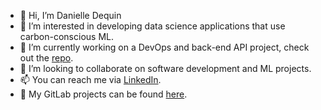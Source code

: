 - 👋 Hi, I’m Danielle Dequin
- 👀 I’m interested in developing data science applications that use carbon-conscious ML.
- 🌱 I’m currently working on a DevOps and back-end API project, check out the [repo](https://github.com/dmdequin/msisdn-app-api).
- 💞️ I’m looking to collaborate on software development and ML projects.
- 📫 You can reach me via [LinkedIn](https://www.linkedin.com/in/danielle-dequin/).
- :fox_face: My GitLab projects can be found [here](https://gitlab.com/dmdequin).

<!---
dmdequin/dmdequin is a ✨ special ✨ repository because its `README.md` (this file) appears on your GitHub profile.
You can click the Preview link to take a look at your changes.
--->
